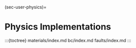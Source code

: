 (sec-user-physics)=
# Physics Implementations

:::{toctree}
materials/index.md
bc/index.md
faults/index.md
:::

